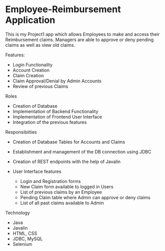 # Employee-Reimbursement Application

This is my Project1 app which allows Employees to make and access their Reimbursement claims.
Managers are able to approve or deny pending claims as well as view old claims.

Features:
  - Login Functionality
  - Account Creation
  - Claim Creation
  - Claim Approval/Denial by Admin Accounts
  - Review of previous Claims

Roles
  - Creation of Database 
  - Implementation of Backend Functionality
  - Implementation of Frontend User Interface
  - Integration of the previous features

Responsibiities
  - Creation of Database Tables for Accounts and Claims
  - Establishment and management of the DB connection using JDBC
  - Creation of REST endpoints with the help of Javalin

  - User Interface features
    - Login and Registration forms
    - New Claim form available to logged in Users
    - List of previous claims by an Employee
    - Pending Claim table where Admin can approve or deny claims
    - List of all past claims available to Admin

Technology
  - Java
  - Javalin
  - HTML, CSS
  - JDBC, MySQL
  - Selenium
